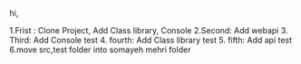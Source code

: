 hi, 

1.Frist : Clone Project, Add Class library, Console
2.Second: Add webapi
3. Third: Add Console test
4. fourth: Add Class library test
5. fifth: Add api test
6.move src,test folder into somayeh mehri folder